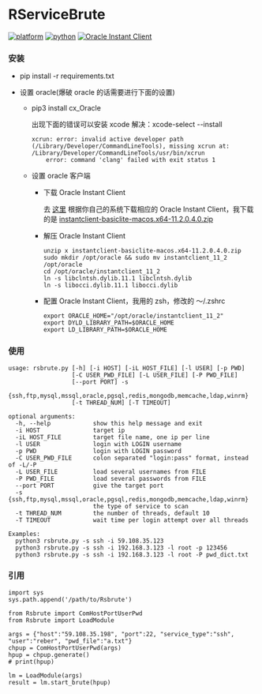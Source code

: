 # RServiceBrute

[![platform](https://img.shields.io/static/v1?label=platform&message=macOS&color=172b43)](https://github.com/reber0/Rpscan/tree/master)
[![python](https://img.shields.io/static/v1?label=python&message=3.7&color=346fb0)](https://www.python.org/)
[![Oracle Instant Client](https://img.shields.io/static/v1?label=Oracle%20Instant%20Client&message=11.2&color=e35949)](https://www.oracle.com/database/technologies/instant-client/downloads.html)

### 安装
* pip install -r requirements.txt

* 设置 oracle(爆破 oracle 的话需要进行下面的设置)

  * pip3 install cx_Oracle

    出现下面的错误可以安装 xcode 解决：xcode-select --install

    ```
    xcrun: error: invalid active developer path (/Library/Developer/CommandLineTools), missing xcrun at: /Library/Developer/CommandLineTools/usr/bin/xcrun
        error: command 'clang' failed with exit status 1
    ```

  * 设置 oracle 客户端

    * 下载 Oracle Instant Client

      去 [这里](https://www.oracle.com/database/technologies/instant-client/downloads.html) 根据你自己的系统下载相应的 Oracle Instant Client，我下载的是 [instantclient-basiclite-macos.x64-11.2.0.4.0.zip](https://download.oracle.com/otn/mac/instantclient/11204/instantclient-basiclite-macos.x64-11.2.0.4.0.zip) 

    * 解压 Oracle Instant Client

      ```
      unzip x instantclient-basiclite-macos.x64-11.2.0.4.0.zip
      sudo mkdir /opt/oracle && sudo mv instantclient_11_2 /opt/oracle
      cd /opt/oracle/instantclient_11_2
      ln -s libclntsh.dylib.11.1 libclntsh.dylib
      ln -s libocci.dylib.11.1 libocci.dylib
      ```

    * 配置 Oracle Instant Client，我用的 zsh，修改的 ～/.zshrc

      ```
      export ORACLE_HOME="/opt/oracle/instantclient_11_2"
      export DYLD_LIBRARY_PATH=$ORACLE_HOME
      export LD_LIBRARY_PATH=$ORACLE_HOME
      ```

### 使用

```
usage: rsbrute.py [-h] [-i HOST] [-iL HOST_FILE] [-l USER] [-p PWD]
                  [-C USER_PWD_FILE] [-L USER_FILE] [-P PWD_FILE]
                  [--port PORT] -s
                  {ssh,ftp,mysql,mssql,oracle,pgsql,redis,mongodb,memcache,ldap,winrm}
                  [-t THREAD_NUM] [-T TIMEOUT]

optional arguments:
  -h, --help            show this help message and exit
  -i HOST               target ip
  -iL HOST_FILE         target file name, one ip per line
  -l USER               login with LOGIN username
  -p PWD                login with LOGIN password
  -C USER_PWD_FILE      colon separated "login:pass" format, instead of -L/-P
  -L USER_FILE          load several usernames from FILE
  -P PWD_FILE           load several passwords from FILE
  --port PORT           give the target port
  -s {ssh,ftp,mysql,mssql,oracle,pgsql,redis,mongodb,memcache,ldap,winrm}
                        the type of service to scan
  -t THREAD_NUM         the number of threads, default 10
  -T TIMEOUT            wait time per login attempt over all threads

Examples:
  python3 rsbrute.py -s ssh -i 59.108.35.123
  python3 rsbrute.py -s ssh -i 192.168.3.123 -l root -p 123456
  python3 rsbrute.py -s ssh -i 192.168.3.123 -l root -P pwd_dict.txt
```

### 引用

```
import sys
sys.path.append('/path/to/Rsbrute')

from Rsbrute import ComHostPortUserPwd
from Rsbrute import LoadModule

args = {"host":"59.108.35.198", "port":22, "service_type":"ssh", "user":"reber", "pwd_file":"a.txt"}
chpup = ComHostPortUserPwd(args)
hpup = chpup.generate()
# print(hpup)

lm = LoadModule(args)
result = lm.start_brute(hpup)
```
